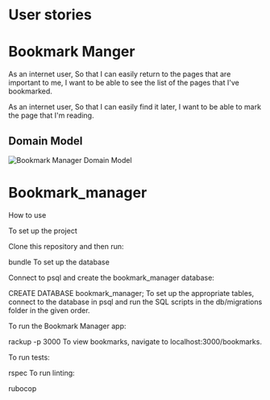 # User stories
# Bookmark Manger

As an internet user,
So that I can easily return to the pages that are important to me,
I want to be able to see the list of the pages that I've bookmarked.

As an internet user,
So that I can easily find it later,
I want to be able to mark the page that I'm reading.

## Domain Model
![Bookmark Manager Domain Model](snapp.jpg)
# Bookmark_manager
How to use

To set up the project

Clone this repository and then run:

bundle
To set up the database

Connect to psql and create the bookmark_manager database:

CREATE DATABASE bookmark_manager;
To set up the appropriate tables, connect to the database in psql and run the SQL scripts in the db/migrations folder in the given order.

To run the Bookmark Manager app:

rackup -p 3000
To view bookmarks, navigate to localhost:3000/bookmarks.

To run tests:

rspec
To run linting:

rubocop
